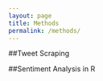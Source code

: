 ```yaml
---
layout: page
title: Methods
permalink: /methods/
---
```



##Tweet Scraping



##Sentiment Analysis in R

